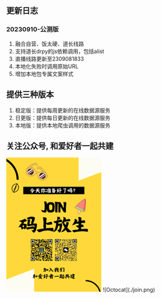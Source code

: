<!--
 * @Author: bestpvp bestpvp@sina.com
 * @Date: 2023-09-12 15:56:58
 * @LastEditors: bestpvp bestpvp@sina.com
 * @LastEditTime: 2023-09-12 16:19:19
 * @FilePath: /tm/README.md
 * @Description: 这是默认设置,请设置`customMade`, 打开koroFileHeader查看配置 进行设置: https://github.com/OBKoro1/koro1FileHeader/wiki/%E9%85%8D%E7%BD%AE
-->
## 更新日志
### 20230910-公测版
1. 融合自营、饭太硬、道长线路
2. 支持道长drpy的js依赖调用，包括alist
3. 直播线路更新至2309081833
4. 本地化失败时调用原始URL
5. 增加本地包专属文案样式

## 提供三种版本
1. 稳定版：提供每周更新的在线数据源服务
2. 日更版：提供每日更新的在线数据源服务
3. 本地版：提供本地爬虫调用的数据源服务

## 关注公众号, 和爱好者一起共建
<img src=./join.png style="width:50%;" />
![Octocat](./join.png)
